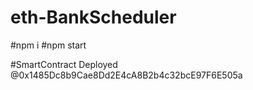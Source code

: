 # eth-BankScheduler

#npm i
#npm start

#SmartContract Deployed @0x1485Dc8b9Cae8Dd2E4cA8B2b4c32bcE97F6E505a

